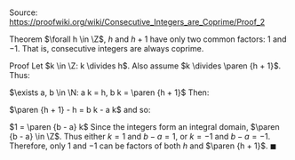 # 

Source: https://proofwiki.org/wiki/Consecutive_Integers_are_Coprime/Proof_2

Theorem
$\forall h \in \Z$, $h$ and $h + 1$ have only two common factors: $1$ and $-1$.
That is, consecutive integers are always coprime.


Proof
Let $k \in \Z: k \divides h$.
Also assume $k \divides \paren {h + 1}$.
Thus:

$\exists a, b \in \N: a k = h, b k = \paren {h + 1}$
Then:

$\paren {h + 1} - h = b k - a k$
and so:

$1 = \paren {b - a} k$
Since the integers form an integral domain, $\paren {b - a} \in \Z$.
Thus either $k = 1$ and $b - a = 1$, or $k = -1$ and $b - a = -1$.
Therefore, only $1$ and $-1$ can be factors of both $h$ and $\paren {h + 1}$.
$\blacksquare$





